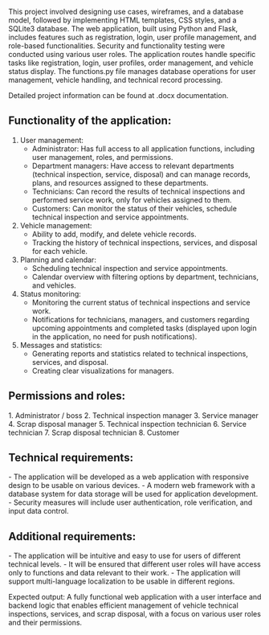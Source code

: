 This project involved designing use cases, wireframes, and a database model, followed by implementing HTML templates, CSS styles, and a SQLite3 database. The web application, built using Python and Flask, includes features such as registration, login, user profile management, and role-based functionalities. Security and functionality testing were conducted using various user roles. The application routes handle specific tasks like registration, login, user profiles, order management, and vehicle status display. The functions.py file manages database operations for user management, vehicle handling, and technical record processing.

Detailed project information can be found at .docx documentation.

<h2>Functionality of the application:</h2>

1. User management:
   - Administrator: Has full access to all application functions, including user management, roles, and permissions.
   - Department managers: Have access to relevant departments (technical inspection, service, disposal) and can manage records, plans, and resources assigned to these departments.
   - Technicians: Can record the results of technical inspections and performed service work, only for vehicles assigned to them.
   - Customers: Can monitor the status of their vehicles, schedule technical inspection and service appointments.
2. Vehicle management:
   - Ability to add, modify, and delete vehicle records.
   - Tracking the history of technical inspections, services, and disposal for each vehicle.
3. Planning and calendar:
   - Scheduling technical inspection and service appointments.
   - Calendar overview with filtering options by department, technicians, and vehicles.
4. Status monitoring:
   - Monitoring the current status of technical inspections and service work.
   - Notifications for technicians, managers, and customers regarding upcoming appointments and completed tasks (displayed upon login in the application, no need for push notifications).
5. Messages and statistics:
   - Generating reports and statistics related to technical inspections, services, and disposal.
   - Creating clear visualizations for managers.

<h2>Permissions and roles:</h2>
1. Administrator / boss
2. Technical inspection manager
3. Service manager
4. Scrap disposal manager
5. Technical inspection technician
6. Service technician
7. Scrap disposal technician
8. Customer

<h2>Technical requirements:</h2>
- The application will be developed as a web application with responsive design to be usable on various devices.
- A modern web framework with a database system for data storage will be used for application development.
- Security measures will include user authentication, role verification, and input data control.

<h2>Additional requirements:</h2>
- The application will be intuitive and easy to use for users of different technical levels.
- It will be ensured that different user roles will have access only to functions and data relevant to their work.
- The application will support multi-language localization to be usable in different regions.

Expected output: A fully functional web application with a user interface and backend logic that enables efficient management of vehicle technical inspections, services, and scrap disposal, with a focus on various user roles and their permissions.
